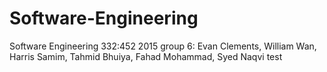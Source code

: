 # Software-Engineering
Software Engineering 332:452 2015 group 6: Evan Clements, William Wan, Harris Samim, Tahmid Bhuiya, Fahad Mohammad, Syed Naqvi
test
